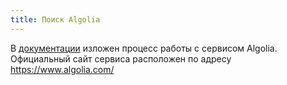 ```yaml
---
title: Поиск Algolia
---
```


В [документации](https://docusaurus.io/docs/search#using-algolia-docsearch) изложен процесс работы с сервисом Algolia.<br/>
Официальный сайт сервиса расположен по адресу https://www.algolia.com/

